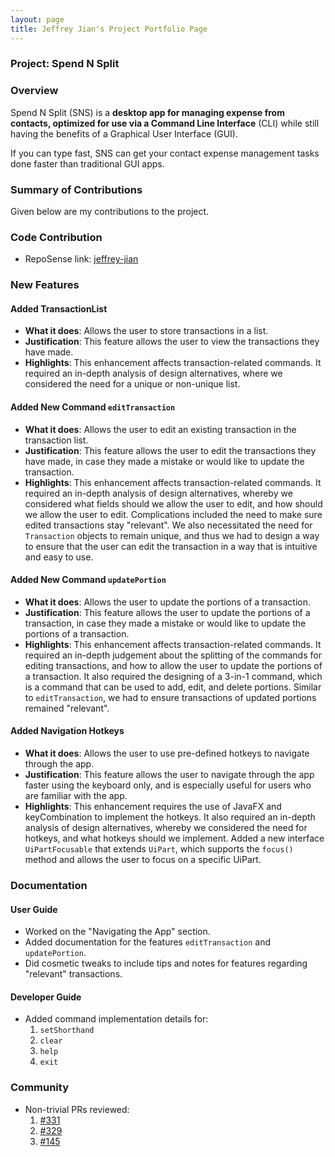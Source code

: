 ```yaml
---
layout: page
title: Jeffrey Jian's Project Portfolio Page
---
```


### Project: Spend N Split

### Overview
Spend N Split (SNS) is a **desktop app for managing expense from contacts, optimized for use via a Command Line Interface** (CLI) while still having the benefits of a Graphical User Interface (GUI).

If you can type fast, SNS can get your contact expense management tasks done faster than traditional GUI apps.


### Summary of Contributions
Given below are my contributions to the project.

### Code Contribution

* RepoSense link: [jeffrey-jian](https://nus-cs2103-ay2324s1.github.io/tp-dashboard/?search=jeffrey-jian)

### New Features

#### Added TransactionList
* **What it does**: Allows the user to store transactions in a list.
* **Justification**: This feature allows the user to view the transactions they have made.
* **Highlights**: This enhancement affects transaction-related commands. It required an in-depth analysis of design alternatives, where we considered the need for a unique or non-unique list.

#### Added New Command `editTransaction`
* **What it does**: Allows the user to edit an existing transaction in the transaction list.
* **Justification**: This feature allows the user to edit the transactions they have made, in case they made a mistake or would like to update the transaction.
* **Highlights**: This enhancement affects transaction-related commands. It required an in-depth analysis of design alternatives, whereby we considered what fields should we allow the user to edit, and how should we allow the user to edit.
Complications included the need to make sure edited transactions stay "relevant". We also necessitated the need for `Transaction` objects to remain unique, and thus we had to design a way to ensure that the user can edit the transaction in a way that is intuitive and easy to use.

#### Added New Command `updatePortion`
* **What it does**: Allows the user to update the portions of a transaction.
* **Justification**: This feature allows the user to update the portions of a transaction, in case they made a mistake or would like to update the portions of a transaction.
* **Highlights**: This enhancement affects transaction-related commands. It required an in-depth judgement about the splitting of the commands for editing transactions, and how to allow the user to update the portions of a transaction. 
It also required the designing of a 3-in-1 command, which is a command that can be used to add, edit, and delete portions. Similar to `editTransaction`, we had to ensure transactions of updated portions remained "relevant".
#### Added Navigation Hotkeys
* **What it does**: Allows the user to use pre-defined hotkeys to navigate through the app.
* **Justification**: This feature allows the user to navigate through the app faster using the keyboard only, and is especially useful for users who are familiar with the app.
* **Highlights**: This enhancement requires the use of JavaFX and keyCombination to implement the hotkeys. It also required an in-depth analysis of design alternatives, whereby we considered the need for hotkeys, and what hotkeys should we implement. Added a new interface `UiPartFocusable` that extends `UiPart`, 
which supports the `focus()` method and allows the user to focus on a specific UiPart.


### Documentation 

#### User Guide
* Worked on the "Navigating the App" section.
* Added documentation for the features `editTransaction` and `updatePortion`.
* Did cosmetic tweaks to include tips and notes for features regarding "relevant" transactions.

#### Developer Guide
* Added command implementation details for:
  1. `setShorthand`
  2. `clear`
  3. `help`
  4. `exit`

### Community

* Non-trivial PRs reviewed:
  1. [\#331](https://github.com/AY2324S1-CS2103T-W17-3/tp/pull/331)
  2. [\#329](https://github.com/AY2324S1-CS2103T-W17-3/tp/pull/329)
  3. [\#145](https://github.com/AY2324S1-CS2103T-W17-3/tp/pull/145)
  



[//]: # (    * Added documentation for the features `delete` and `find` [\#72]&#40;&#41;)

[//]: # (    * Did cosmetic tweaks to existing documentation of features `clear`, `exit`: [\#74]&#40;&#41;)

[//]: # (  * Developer Guide:)

[//]: # (    * Added implementation details of the `delete` feature.)

[//]: # (  * What it does: allows the user to undo all previous commands one at a time. Preceding undo commands can be reversed by using the redo command.)

[//]: # (  * Justification: This feature improves the product significantly because a user can make mistakes in commands and the app should provide a convenient way to rectify them.)

[//]: # (  * Highlights: This enhancement affects existing commands and commands to be added in future. It required an in-depth analysis of design alternatives. The implementation too was challenging as it required changes to existing commands.)

[//]: # (  * Credits: *{mention here if you reused any code/ideas from elsewhere or if a third-party library is heavily used in the feature so that a reader can make a more accurate judgement of how much effort went into the feature}*)

[//]: # ()
[//]: # (* **New Feature**: Added a history command that allows the user to navigate to previous commands using up/down keys.)

[//]: # ()
[//]: # (* **Code contributed**: [RepoSense link]&#40;&#41;)

[//]: # ()
[//]: # (* **Project management**:)

[//]: # (  * Managed releases `v1.3` - `v1.5rc` &#40;3 releases&#41; on GitHub)

[//]: # ()
[//]: # (* **Enhancements to existing features**:)

[//]: # (  * Updated the GUI color scheme &#40;Pull requests [\#33]&#40;&#41;, [\#34]&#40;&#41;&#41;)

[//]: # (  * Wrote additional tests for existing features to increase coverage from 88% to 92% &#40;Pull requests [\#36]&#40;&#41;, [\#38]&#40;&#41;&#41;)

[//]: # ()
[//]: # (* **Documentation**:)

[//]: # (  * User Guide:)

[//]: # (    * Added documentation for the features `delete` and `find` [\#72]&#40;&#41;)

[//]: # (    * Did cosmetic tweaks to existing documentation of features `clear`, `exit`: [\#74]&#40;&#41;)

[//]: # (  * Developer Guide:)

[//]: # (    * Added implementation details of the `delete` feature.)

[//]: # ()
[//]: # (* **Community**:)

[//]: # (  * PRs reviewed &#40;with non-trivial review comments&#41;: [\#12]&#40;&#41;, [\#32]&#40;&#41;, [\#19]&#40;&#41;, [\#42]&#40;&#41;)

[//]: # (  * Contributed to forum discussions &#40;examples: [1]&#40;&#41;, [2]&#40;&#41;, [3]&#40;&#41;, [4]&#40;&#41;&#41;)

[//]: # (  * Reported bugs and suggestions for other teams in the class &#40;examples: [1]&#40;&#41;, [2]&#40;&#41;, [3]&#40;&#41;&#41;)

[//]: # (  * Some parts of the history feature I added was adopted by several other class mates &#40;[1]&#40;&#41;, [2]&#40;&#41;&#41;)

[//]: # ()
[//]: # (* **Tools**:)

[//]: # (  * Integrated a third party library &#40;Natty&#41; to the project &#40;[\#42]&#40;&#41;&#41;)

[//]: # (  * Integrated a new Github plugin &#40;CircleCI&#41; to the team repo)

[//]: # ()
[//]: # (* _{you can add/remove categories in the list above}_)
